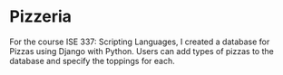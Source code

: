 # Pizzeria

For the course ISE 337: Scripting Languages, I created a database for Pizzas using Django with Python. Users can add types of pizzas to the database and specify the toppings for each.
